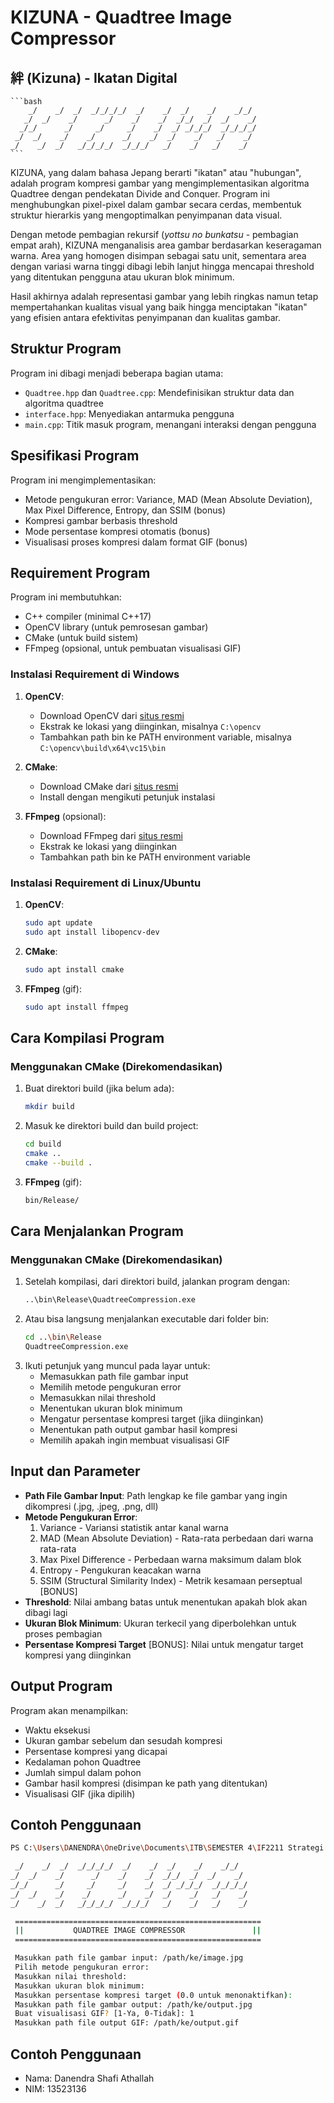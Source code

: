 # KIZUNA - Quadtree Image Compressor

## 絆 (Kizuna) - Ikatan Digital

    ```bash
        _/    _/  _/  _/_/_/_/  _/    _/  _/    _/    _/_/    
       _/  _/    _/      _/    _/    _/  _/_/  _/  _/    _/   
      _/_/      _/     _/     _/    _/  _/ _/_/_/  _/_/_/_/   
     _/  _/    _/    _/      _/    _/  _/    _/   _/    _/    
    _/    _/  _/   _/_/_/_/  _/_/_/   _/    _/   _/    _/  
    ```
    
KIZUNA, yang dalam bahasa Jepang berarti "ikatan" atau "hubungan", adalah program kompresi gambar yang mengimplementasikan algoritma Quadtree dengan pendekatan Divide and Conquer. Program ini menghubungkan pixel-pixel dalam gambar secara cerdas, membentuk struktur hierarkis yang mengoptimalkan penyimpanan data visual.

Dengan metode pembagian rekursif (*yottsu no bunkatsu* - pembagian empat arah), KIZUNA menganalisis area gambar berdasarkan keseragaman warna. Area yang homogen disimpan sebagai satu unit, sementara area dengan variasi warna tinggi dibagi lebih lanjut hingga mencapai threshold yang ditentukan pengguna atau ukuran blok minimum.

Hasil akhirnya adalah representasi gambar yang lebih ringkas namun tetap mempertahankan kualitas visual yang baik hingga menciptakan "ikatan" yang efisien antara efektivitas penyimpanan dan kualitas gambar.

## Struktur Program

Program ini dibagi menjadi beberapa bagian utama:
- `Quadtree.hpp` dan `Quadtree.cpp`: Mendefinisikan struktur data dan algoritma quadtree
- `interface.hpp`: Menyediakan antarmuka pengguna
- `main.cpp`: Titik masuk program, menangani interaksi dengan pengguna

## Spesifikasi Program

Program ini mengimplementasikan:
- Metode pengukuran error: Variance, MAD (Mean Absolute Deviation), Max Pixel Difference, Entropy, dan SSIM (bonus)
- Kompresi gambar berbasis threshold
- Mode persentase kompresi otomatis (bonus)
- Visualisasi proses kompresi dalam format GIF (bonus)

## Requirement Program

Program ini membutuhkan:
- C++ compiler (minimal C++17)
- OpenCV library (untuk pemrosesan gambar)
- CMake (untuk build sistem)
- FFmpeg (opsional, untuk pembuatan visualisasi GIF)

### Instalasi Requirement di Windows

1. **OpenCV**:
   - Download OpenCV dari [situs resmi](https://opencv.org/releases/)
   - Ekstrak ke lokasi yang diinginkan, misalnya `C:\opencv`
   - Tambahkan path bin ke PATH environment variable, misalnya `C:\opencv\build\x64\vc15\bin`

2. **CMake**:
   - Download CMake dari [situs resmi](https://cmake.org/download/)
   - Install dengan mengikuti petunjuk instalasi

3. **FFmpeg** (opsional):
   - Download FFmpeg dari [situs resmi](https://ffmpeg.org/download.html)
   - Ekstrak ke lokasi yang diinginkan
   - Tambahkan path bin ke PATH environment variable

### Instalasi Requirement di Linux/Ubuntu

1. **OpenCV**:
   ```bash
   sudo apt update
   sudo apt install libopencv-dev
   ```
2. **CMake**:
    ```bash
   sudo apt install cmake
   ```
3. **FFmpeg** (gif):
    ```bash
   sudo apt install ffmpeg
   ```

## Cara Kompilasi Program

### Menggunakan CMake (Direkomendasikan)

1. Buat direktori build (jika belum ada):
   ```bash
   mkdir build
   ```
2. Masuk ke direktori build dan build project:
    ```bash
   cd build
   cmake ..
   cmake --build .
   ```
3. **FFmpeg** (gif):
    ```bash
   bin/Release/
   ```

## Cara Menjalankan Program

### Menggunakan CMake (Direkomendasikan)

1. Setelah kompilasi, dari direktori build, jalankan program dengan:
   ```bash
   ..\bin\Release\QuadtreeCompression.exe
   ```
2. Atau bisa langsung menjalankan executable dari folder bin:
    ```bash
   cd ..\bin\Release
   QuadtreeCompression.exe
   ```
3. Ikuti petunjuk yang muncul pada layar untuk:
   - Memasukkan path file gambar input
   - Memilih metode pengukuran error
   - Memasukkan nilai threshold
   - Menentukan ukuran blok minimum
   - Mengatur persentase kompresi target (jika diinginkan)
   - Menentukan path output gambar hasil kompresi
   - Memilih apakah ingin membuat visualisasi GIF

## Input dan Parameter

- **Path File Gambar Input**: Path lengkap ke file gambar yang ingin dikompresi (.jpg, .jpeg, .png, dll)
- **Metode Pengukuran Error**:
  1. Variance - Variansi statistik antar kanal warna
  2. MAD (Mean Absolute Deviation) - Rata-rata perbedaan dari warna rata-rata
  3. Max Pixel Difference - Perbedaan warna maksimum dalam blok
  4. Entropy - Pengukuran keacakan warna
  5. SSIM (Structural Similarity Index) - Metrik kesamaan perseptual [BONUS]
- **Threshold**: Nilai ambang batas untuk menentukan apakah blok akan dibagi lagi
- **Ukuran Blok Minimum**: Ukuran terkecil yang diperbolehkan untuk proses pembagian
- **Persentase Kompresi Target** [BONUS]: Nilai untuk mengatur target kompresi yang diinginkan

## Output Program

Program akan menampilkan:
- Waktu eksekusi
- Ukuran gambar sebelum dan sesudah kompresi
- Persentase kompresi yang dicapai
- Kedalaman pohon Quadtree
- Jumlah simpul dalam pohon
- Gambar hasil kompresi (disimpan ke path yang ditentukan)
- Visualisasi GIF (jika dipilih)

## Contoh Penggunaan
   ```bash
   PS C:\Users\DANENDRA\OneDrive\Documents\ITB\SEMESTER 4\IF2211 Strategi Algoritma\Tucil 2> ..\bin\Release\QuadtreeCompression.exe

    _/    _/  _/  _/_/_/_/  _/    _/  _/    _/    _/_/    
   _/  _/    _/      _/    _/    _/  _/_/  _/  _/    _/   
  _/_/      _/     _/     _/    _/  _/ _/_/_/  _/_/_/_/   
 _/  _/    _/    _/      _/    _/  _/    _/   _/    _/    
_/    _/  _/   _/_/_/_/  _/_/_/   _/    _/   _/    _/    

    =======================================================
    ||           QUADTREE IMAGE COMPRESSOR               ||
    =======================================================

    Masukkan path file gambar input: /path/ke/image.jpg
    Pilih metode pengukuran error: 
    Masukkan nilai threshold: 
    Masukkan ukuran blok minimum: 
    Masukkan persentase kompresi target (0.0 untuk menonaktifkan): 
    Masukkan path file gambar output: /path/ke/output.jpg
    Buat visualisasi GIF? [1-Ya, 0-Tidak]: 1
    Masukkan path file output GIF: /path/ke/output.gif
   ```
## Contoh Penggunaan
  - Nama: Danendra Shafi Athallah
  - NIM: 13523136
